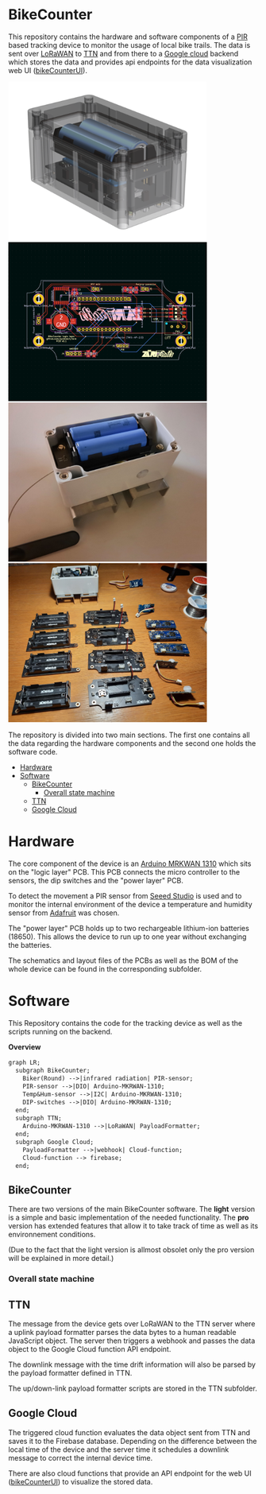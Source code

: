 # BikeCounter  <!-- omit in toc -->

This repository contains the hardware and software components of a [PIR](https://en.wikipedia.org/wiki/Passive_infrared_sensor) based tracking device to monitor the usage of local bike trails. The data is sent over [LoRaWAN](https://de.wikipedia.org/wiki/Long_Range_Wide_Area_Network) to [TTN](https://www.thethingsnetwork.org/) and from there to a [Google cloud](https://console.cloud.google.com) backend which stores the data and provides api endpoints for the data visualization web UI ([bikeCounterUI](https://github.com/guidosch/bikecounterUI)).

<img src="hardware/img/BikeCounter_v0.1_1.png" width="400"> <img src="hardware/img/BikeCounter_v0.1_2.png" width="400">
<img src="hardware/img/BikeCounter_v0.1_3.png" width="400"> <img src="hardware/img/BikeCounter_v0.1_4.png" width="400">

The repository is divided into two main sections. The first one contains all the data regarding the hardware components and the second one holds the software code.

- [Hardware](#hardware)
- [Software](#software)
  - [BikeCounter](#bikecounter)
    - [Overall state machine](#overall-state-machine)
  - [TTN](#ttn)
  - [Google Cloud](#google-cloud)

# Hardware
The core component of the device is an [Arduino MRKWAN 1310](https://docs.arduino.cc/hardware/mkr-wan-1310) which sits on the "logic layer" PCB. This PCB connects the micro controller to the sensors, the dip switches and the "power layer" PCB.

To detect the movement a PIR sensor from [Seeed Studio](https://www.seeedstudio.com/Grove-PIR-Motion-Sensor.html) is used and to monitor the internal environment of the device a temperature and humidity sensor from [Adafruit](https://www.adafruit.com/product/3721) was chosen. 

The "power layer" PCB holds up to two rechargeable lithium-ion batteries (18650). This allows the device to run up to one year without exchanging the batteries.

The schematics and layout files of the PCBs as well as the BOM of the whole device can be found in the corresponding subfolder.

# Software
This Repository contains the code for the tracking device as well as the scripts running on the backend.

**Overview**

```mermaid
graph LR;
  subgraph BikeCounter;
    Biker(Round) -->|infrared radiation| PIR-sensor;
    PIR-sensor -->|DIO| Arduino-MKRWAN-1310;
    Temp&Hum-sensor -->|I2C| Arduino-MKRWAN-1310;
    DIP-switches -->|DIO| Arduino-MKRWAN-1310;
  end; 
  subgraph TTN;   
    Arduino-MKRWAN-1310 -->|LoRaWAN| PayloadFormatter;
  end;  
  subgraph Google Cloud;
    PayloadFormatter -->|webhook| Cloud-function;
    Cloud-function --> firebase;
  end;
```
## BikeCounter
There are two versions of the main BikeCounter software. The **light** version is a simple and basic implementation of the needed functionality. The **pro** version has extended features that allow it to take track of time as well as its environnement conditions.

(Due to the fact that the light version is allmost obsolet only the pro version will be explained in more detail.)

### Overall state machine


## TTN
The message from the device gets over LoRaWAN to the TTN server where a uplink payload formatter parses the data bytes to a human readable JavaScript object. The server then triggers a webhook and passes the data object to the Google Cloud function API endpoint.

The downlink message with the time drift information will also be parsed by the payload formatter defined in TTN.

The up/down-link payload formatter scripts are stored in the TTN subfolder.

## Google Cloud
The triggered cloud function evaluates the data object sent from TTN and saves it to the Firebase database. Depending on the difference between the local time of the device and the server time it schedules a downlink message to correct the internal device time.

There are also cloud functions that provide an API endpoint for the web UI ([bikeCounterUI](https://github.com/guidosch/bikecounterUI)) to visualize the stored data.
